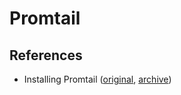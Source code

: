 # Promtail


## References
- Installing Promtail ([original](https://sbcode.net/grafana/install-promtail-service/), [archive](https://archive.is/yt33P))

